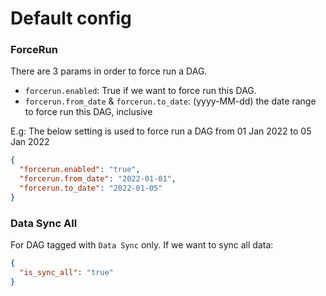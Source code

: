 # Default config

### ForceRun

There are 3 params in order to force run a DAG.

- `forcerun.enabled`: True if we want to force run this DAG.
- `forcerun.from_date` & `forcerun.to_date`: (yyyy-MM-dd) the date range to force run this DAG, inclusive

E.g: The below setting is used to force run a DAG from 01 Jan 2022 to 05 Jan 2022

```json
{
  "forcerun.enabled": "true",
  "forcerun.from_date": "2022-01-01",
  "forcerun.to_date": "2022-01-05"
}
```

### Data Sync All

For DAG tagged with `Data Sync` only. If we want to sync all data:

```json
{
  "is_sync_all": "true"
}
```